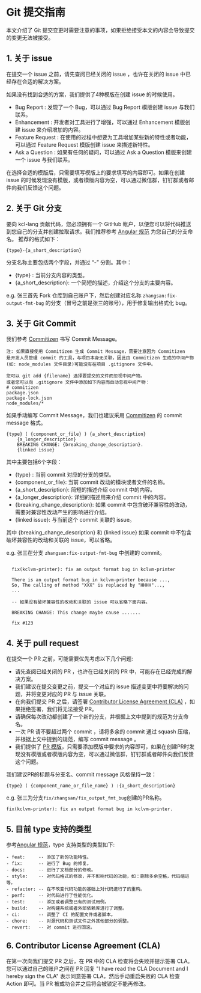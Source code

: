 # Git 提交指南

本文介绍了 Git 提交变更时需要注意的事项，如果拒绝接受本文的内容会导致提交的变更无法被接受。

## 1. 关于 issue

在提交一个 issue 之前，请先查阅已经关闭的 issue ，也许在关闭的 issue 中已经存在合适的解决方案。

如果没有找到合适的方案，我们提供了4种模版在创建 issue 的时候使用。

- Bug Report : 发现了一个 Bug，可以通过 Bug Report 模版创建 issue 与我们联系。
- Enhancement : 开发者对工具进行了增强，可以通过 Enhancement 模版创建 issue 来介绍增加的内容。
- Feature Request : 在使用的过程中想要为工具增加某些新的特性或者功能，可以通过 Feature Request 模版创建 issue 来描述新特性。
- Ask a Question : 如果有任何的疑问，可以通过 Ask a Question 模版来创建一个 issue 与我们联系。

在选择合适的模版后，只需要填写模版上的要求填写的内容即可。如果在创建 issue 的时候发现没有模版，或者模版内容为空，可以通过微信群，钉钉群或者邮件向我们反馈这个问题。

## 2. 关于 Git 分支

要向 kcl-lang 贡献代码，您必须拥有一个 GitHub 帐户，以便您可以将代码推送到您自己的分支并创建拉取请求。我们推荐参考 [Angular 规范](https://github.com/angular/angular.js/blob/master/DEVELOPERS.md#-git-commit-guidelines) 为您自己的分支命名。
推荐的格式如下：

```
{type}-{a_short_description}
```

分支名称主要包括两个字段，并通过 “-” 分割。其中：
 - {type} : 当前分支内容的类型。
 - {a_short_description}: 一个简短的描述，介绍这个分支的主要内容。

e.g. 张三首先 Fork 仓库到自己账户下，然后创建对应名称 `zhangsan:fix-output-fmt-bug` 的分支（冒号之前是张三的账号），用于修复输出格式化 bug。

## 3. 关于 Git Commit

我们参考 [Commitizen](https://github.com/commitizen/cz-cli) 书写 Commit Message。

```
注: 如果直接使用 Commitizen 生成 Commit Message，需要注意因为 Commitizen 
是开发人员管理 commit 的工具，与项目本身无关联，因此由 Commitizen 生成的中间产物
(如: node_modules 文件目录)可能没有在项目 .gitignore 文件中。

您可以 git add {filename} 选择要提交的文件而忽视中间产物。
或者您可以向 .gitignore 文件中添加如下内容而自动忽视中间产物：
# commitizen 
package.json 
package-lock.json 
node_modules/* 
```

如果手动编写 Commit Message，我们也建议采用 [Commitizen](https://github.com/commitizen/cz-cli) 的 commit message 格式。

```
{type} ( {component_or_file} ) {a_short_description}
    {a_longer_description}
    BREAKING CHANGE: {breaking_change_description}.
    {linked issue}
```

其中主要包括6个字段：

 - {type} : 当前 commit 对应的分支的类型。
 - {component_or_file}: 当前 commit 改动的模块或者文件的名称。
 - {a_short_description}: 简短的描述介绍 commit 中的内容。
 - {a_longer_description}: 详细的描述用来介绍 commit 中的内容。
 - {breaking_change_description}: 如果 commit 中包含破环兼容性的改动，需要对兼容性改动产生的影响进行介绍。
 - {linked issue}: 与当前这个 commit 关联的 issue。 

  其中 {breaking_change_description} 和 {linked issue} 如果 commit 中不包含破坏兼容性的改动和关联的 issue，可以省略。

  e.g. 张三在分支 `zhangsan:fix-output-fmt-bug` 中创建的 commit。
  ```

    fix(kclvm-printer): fix an output format bug in kclvm-printer
    
    There is an output format bug in kclvm-printer because ...,
    So, The calling of method "XXX" is replaced by "HHHH"...,
    ...
    
    -- 如果没有破坏兼容性的改动和关联的 issue 可以省略下面内容。

    BREAKING CHANGE: This change maybe cause .......
    
    fix #123

  ```

## 4. 关于 pull request

在提交一个 PR 之前，可能需要优先考虑以下几个问题:

- 请先查阅已经关闭的 PR ，也许在已经关闭的 PR 中，可能存在已经完成的解决方案。
- 我们建议在提交变更之前，提交一个对应的 issue 描述变更中将要解决的问题，并将变更对应的 PR 与 issue 关联。
- 在向我们提交 PR 之后，请签署 [Contributor License Agreement (CLA)](#cla) ，如果拒绝签署，我们将无法接受 PR。
- 请确保每次改动都创建了一个新的分支，并根据上文中提到的规范为分支命名。
- 一次 PR 请不要超过两个 commit ，请将多余的 commit 通过 squash 压缩，并根据上文中提到的规范，编写 commit message 。
- 我们提供了 [PR 模版](https://github.com/kcl-lang/.github/blob/main/.github/PULL_REQUEST_TEMPLATE.md)，只需要添加模版中要求的内容即可，如果在创建PR时发现没有模版或者模版内容为空，可以通过微信群，钉钉群或者邮件向我们反馈这个问题。

我们建议PR的标题与分支名、commit message 风格保持一致：
```
{type} ( {component_name_or_file_name} ) :{a_short_description}
```

e.g. 张三为分支`fix/zhangsan/fix_output_fmt_bug`创建的PR名称。
```
fix(kclvm-printer): fix an output format bug in kclvm-printer.
```

## 5. 目前 type 支持的类型

参考[Angular 规范](https://github.com/angular/angular.js/blob/master/DEVELOPERS.md#-git-commit-guidelines)，type 支持类型的类型如下:

```
- feat:     -- 添加了新的功能特性。
- fix:      -- 进行了 Bug 的修复。
- docs:     -- 进行了文档部分的修改。
- style:    -- 对代码格式的修改，并不影响代码的功能，如：删除多余空格，代码缩进等。
- refactor: -- 在不改变代码功能的基础上对代码进行了的重构。
- perf:     -- 对代码进行了性能优化。
- test:     -- 添加或者调整已有的测试用例。
- build:    -- 对构建系统或者外部依赖库进行了调整。
- ci:       -- 调整了 CI 的配置文件或者脚本。
- chore:    -- 对源代码和测试文件之外其他部分的调整。
- revert:   -- 对 commit 进行回滚。
```

## <a name="cla"></a> 6. Contributor License Agreement (CLA)

在第一次向我们提交 PR 之后，在 PR 中的 CLA 检查将会失败并提示签署 CLA。您可以通过自己的账户之间在 PR 回复 "I have read the CLA Document and I hereby sign the CLA" 表示同意签署 CLA，然后手动重启失败的 CLA 检查 Action 即可。当 PR 被成功合并之后将会被锁定不能再修改。
